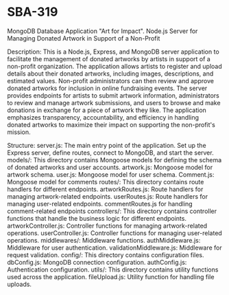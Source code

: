 # SBA-319
MongoDB Database Application
"Art for Impact". Node.js Server for Managing Donated Artwork in Support of a Non-Profit

Description:
This is a Node.js, Express, and MongoDB server application to facilitate the management of donated artworks by artists in support of a non-profit organization. The application allows artists to register and upload details about their donated artworks, including images, descriptions, and estimated values. Non-profit administrators can then review and approve donated artworks for inclusion in online fundraising events. The server provides endpoints for artists to submit artwork information, administrators to review and manage artwork submissions, and users to browse and make donations in exchange for a piece of artwork they like. The application emphasizes transparency, accountability, and efficiency in handling donated artworks to maximize their impact on supporting the non-profit's mission.

Structure:
server.js: The main entry point of the application.  Set up the Express server, define routes, connect to MongoDB, and start the server.
models/: This directory contains Mongoose models for defining the schema of donated artworks and user accounts.
      artwork.js: Mongoose model for artwork schema.
      user.js: Mongoose model for user schema.
      Comment.js: Mongoose model for comments
routes/: This directory contains route handlers for different endpoints.
      artworkRoutes.js: Route handlers for managing artwork-related endpoints.
      userRoutes.js: Route handlers for managing user-related endpoints.
      commentRoutes.js for handling comment-related endpoints
controllers/: This directory contains controller functions that handle the business logic for different endpoints.
     artworkController.js: Controller functions for managing artwork-related operations.
     userController.js: Controller functions for managing user-related operations.
middlewares/: Middleware functions.
     authMiddleware.js: Middleware for user authentication.
     validationMiddleware.js: Middleware for request validation.
config/: This directory contains configuration files.
     dbConfig.js: MongoDB connection configuration.
     authConfig.js: Authentication configuration.
utils/: This directory contains utility functions used across the application.
     fileUpload.js: Utility function for handling file uploads.
